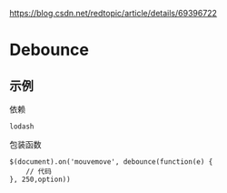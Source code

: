 

https://blog.csdn.net/redtopic/article/details/69396722


# Debounce



## 示例

依赖

    lodash
    

    
包装函数

    $(document).on('mouvemove', debounce(function(e) {
    	// 代码
    }, 250,option))


